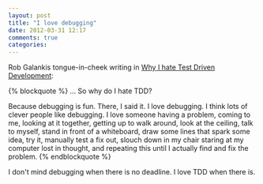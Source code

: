 ```yaml
---
layout: post
title: "I love debugging"
date: 2012-03-31 12:17
comments: true
categories: 
---
```


Rob Galankis tongue-in-cheek writing in [Why I hate Test Driven Development](http://altdevblogaday.com/2012/03/30/why-i-hate-tdd/):
 
{% blockquote %}
... So why do I hate TDD?

Because debugging is fun. There, I said it. I love debugging. I think lots of clever people like debugging. I love someone having a problem, coming to me, looking at it together, getting up to walk around, look at the ceiling, talk to myself, stand in front of a whiteboard, draw some lines that spark some idea, try it, manually test a fix out, slouch down in my chair staring at my computer lost in thought, and repeating this until I actually find and fix the problem.
{% endblockquote %}

I don't mind debugging when there is no deadline. I love TDD when there is.
